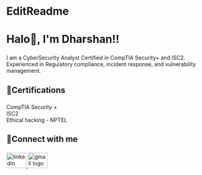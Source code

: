 # EditReadme
<h1 align="left">Halo👋, I'm Dharshan!!</h1>

###

<p align="left">I am a CyberSecurity Analyst Certified in CompTIA Security+ and ISC2. Experienced in Regulatory compliance, incident response, and vulnerability management.</p>

###

<h2 align="left">🤖Certifications</h2>

###

<p align="left">CompTIA Security +<br>ISC2<br>Ethical hacking - NPTEL</p>

###

<h2 align="left">🔗Connect with me</h2>

###

<div align="left">
  <a href="https://www.linkedin.com/in/mqpdharshan/" target="_blank">
    <img src="https://raw.githubusercontent.com/maurodesouza/profile-readme-generator/master/src/assets/icons/social/linkedin/default.svg" width="52" height="40" alt="linkedin logo"  />
  </a>
  <a href="mailto:mqpdharshan17@gmail.com" target="_blank">
    <img src="https://raw.githubusercontent.com/maurodesouza/profile-readme-generator/master/src/assets/icons/social/gmail/default.svg" width="52" height="40" alt="gmail logo"  />
  </a>
</div>


